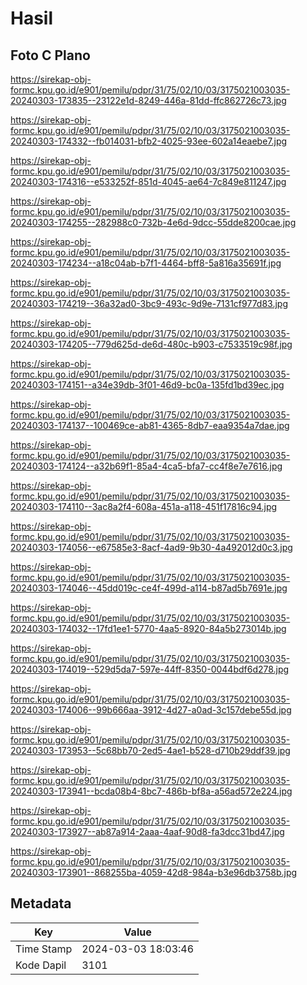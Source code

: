# Hasil

## Foto C Plano

https://sirekap-obj-formc.kpu.go.id/e901/pemilu/pdpr/31/75/02/10/03/3175021003035-20240303-173835--23122e1d-8249-446a-81dd-ffc862726c73.jpg

https://sirekap-obj-formc.kpu.go.id/e901/pemilu/pdpr/31/75/02/10/03/3175021003035-20240303-174332--fb014031-bfb2-4025-93ee-602a14eaebe7.jpg

https://sirekap-obj-formc.kpu.go.id/e901/pemilu/pdpr/31/75/02/10/03/3175021003035-20240303-174316--e533252f-851d-4045-ae64-7c849e811247.jpg

https://sirekap-obj-formc.kpu.go.id/e901/pemilu/pdpr/31/75/02/10/03/3175021003035-20240303-174255--282988c0-732b-4e6d-9dcc-55dde8200cae.jpg

https://sirekap-obj-formc.kpu.go.id/e901/pemilu/pdpr/31/75/02/10/03/3175021003035-20240303-174234--a18c04ab-b7f1-4464-bff8-5a816a35691f.jpg

https://sirekap-obj-formc.kpu.go.id/e901/pemilu/pdpr/31/75/02/10/03/3175021003035-20240303-174219--36a32ad0-3bc9-493c-9d9e-7131cf977d83.jpg

https://sirekap-obj-formc.kpu.go.id/e901/pemilu/pdpr/31/75/02/10/03/3175021003035-20240303-174205--779d625d-de6d-480c-b903-c7533519c98f.jpg

https://sirekap-obj-formc.kpu.go.id/e901/pemilu/pdpr/31/75/02/10/03/3175021003035-20240303-174151--a34e39db-3f01-46d9-bc0a-135fd1bd39ec.jpg

https://sirekap-obj-formc.kpu.go.id/e901/pemilu/pdpr/31/75/02/10/03/3175021003035-20240303-174137--100469ce-ab81-4365-8db7-eaa9354a7dae.jpg

https://sirekap-obj-formc.kpu.go.id/e901/pemilu/pdpr/31/75/02/10/03/3175021003035-20240303-174124--a32b69f1-85a4-4ca5-bfa7-cc4f8e7e7616.jpg

https://sirekap-obj-formc.kpu.go.id/e901/pemilu/pdpr/31/75/02/10/03/3175021003035-20240303-174110--3ac8a2f4-608a-451a-a118-451f17816c94.jpg

https://sirekap-obj-formc.kpu.go.id/e901/pemilu/pdpr/31/75/02/10/03/3175021003035-20240303-174056--e67585e3-8acf-4ad9-9b30-4a492012d0c3.jpg

https://sirekap-obj-formc.kpu.go.id/e901/pemilu/pdpr/31/75/02/10/03/3175021003035-20240303-174046--45dd019c-ce4f-499d-a114-b87ad5b7691e.jpg

https://sirekap-obj-formc.kpu.go.id/e901/pemilu/pdpr/31/75/02/10/03/3175021003035-20240303-174032--17fd1ee1-5770-4aa5-8920-84a5b273014b.jpg

https://sirekap-obj-formc.kpu.go.id/e901/pemilu/pdpr/31/75/02/10/03/3175021003035-20240303-174019--529d5da7-597e-44ff-8350-0044bdf6d278.jpg

https://sirekap-obj-formc.kpu.go.id/e901/pemilu/pdpr/31/75/02/10/03/3175021003035-20240303-174006--99b666aa-3912-4d27-a0ad-3c157debe55d.jpg

https://sirekap-obj-formc.kpu.go.id/e901/pemilu/pdpr/31/75/02/10/03/3175021003035-20240303-173953--5c68bb70-2ed5-4ae1-b528-d710b29ddf39.jpg

https://sirekap-obj-formc.kpu.go.id/e901/pemilu/pdpr/31/75/02/10/03/3175021003035-20240303-173941--bcda08b4-8bc7-486b-bf8a-a56ad572e224.jpg

https://sirekap-obj-formc.kpu.go.id/e901/pemilu/pdpr/31/75/02/10/03/3175021003035-20240303-173927--ab87a914-2aaa-4aaf-90d8-fa3dcc31bd47.jpg

https://sirekap-obj-formc.kpu.go.id/e901/pemilu/pdpr/31/75/02/10/03/3175021003035-20240303-173901--868255ba-4059-42d8-984a-b3e96db3758b.jpg


## Metadata

| Key        | Value               |
| ---------- | ------------------- |
| Time Stamp | 2024-03-03 18:03:46 |
| Kode Dapil | 3101                |



